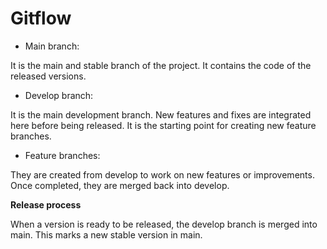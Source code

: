 # Gitflow

- Main branch:

It is the main and stable branch of the project.
It contains the code of the released versions.

- Develop branch:

It is the main development branch.
New features and fixes are integrated here before being released.
It is the starting point for creating new feature branches.

- Feature branches:

They are created from develop to work on new features or improvements.
Once completed, they are merged back into develop.

**Release process**

When a version is ready to be released, the develop branch is merged into main.
This marks a new stable version in main.